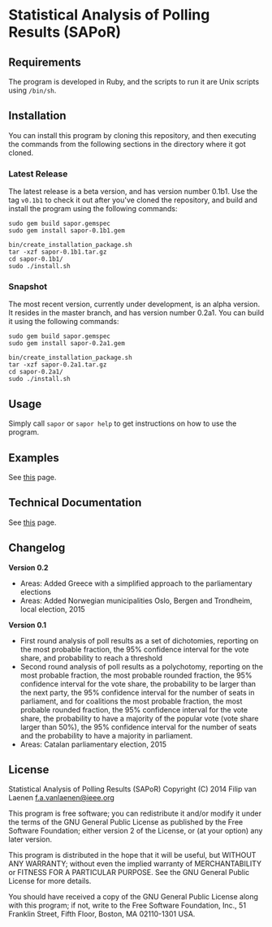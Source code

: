 # Statistical Analysis of Polling Results (SAPoR)

## Requirements

The program is developed in Ruby, and the scripts to run it are Unix scripts
using `/bin/sh`.

## Installation

You can install this program by cloning this repository, and then executing the
commands from the following sections in the directory where it got cloned.

### Latest Release 

The latest release is a beta version, and has version number 0.1b1. Use the tag
`v0.1b1` to check it out after you've cloned the repository, and build and
install the program using the following commands:

    sudo gem build sapor.gemspec 
    sudo gem install sapor-0.1b1.gem 

    bin/create_installation_package.sh 
    tar -xzf sapor-0.1b1.tar.gz
    cd sapor-0.1b1/
    sudo ./install.sh

### Snapshot

The most recent version, currently under development, is an alpha version. It
resides in the master branch, and has version number 0.2a1. You can build it
using the following commands:

    sudo gem build sapor.gemspec 
    sudo gem install sapor-0.2a1.gem 

    bin/create_installation_package.sh 
    tar -xzf sapor-0.2a1.tar.gz
    cd sapor-0.2a1/
    sudo ./install.sh

Usage
-----

Simply call `sapor` or `sapor help` to get instructions on how to use the
program.

Examples
--------

See [this](Examples.md) page.

Technical Documentation
-----------------------

See [this](Technical%20Documentation.md) page.

Changelog
---------

**Version 0.2**

* Areas: Added Greece with a simplified approach to the parliamentary elections
* Areas: Added Norwegian municipalities Oslo, Bergen and Trondheim, local
  election, 2015

**Version 0.1**

* First round analysis of poll results as a set of dichotomies, reporting on the
  most probable fraction, the 95% confidence interval for the vote share, and
  probability to reach a threshold
* Second round analysis of poll results as a polychotomy, reporting on the most
  probable fraction, the most probable rounded fraction, the 95% confidence
  interval for the vote share, the probability to be larger than the next party,
  the 95% confidence interval for the number of seats in parliament, and for
  coalitions the most probable fraction, the most probable rounded fraction, the
  95% confidence interval for the vote share, the probability to have a majority
  of the popular vote (vote share larger than 50%), the 95% confidence interval
  for the number of seats and the probability to have a majority in parliament.
* Areas: Catalan parliamentary election, 2015

License
-------

Statistical Analysis of Polling Results (SAPoR)
Copyright (C) 2014 Filip van Laenen <f.a.vanlaenen@ieee.org>

This program is free software; you can redistribute it and/or modify
it under the terms of the GNU General Public License as published by
the Free Software Foundation; either version 2 of the License, or
(at your option) any later version.

This program is distributed in the hope that it will be useful,
but WITHOUT ANY WARRANTY; without even the implied warranty of
MERCHANTABILITY or FITNESS FOR A PARTICULAR PURPOSE.  See the
GNU General Public License for more details.

You should have received a copy of the GNU General Public License along
with this program; if not, write to the Free Software Foundation, Inc.,
51 Franklin Street, Fifth Floor, Boston, MA 02110-1301 USA.

